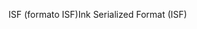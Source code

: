 <span data-ttu-id="a19ff-101">ISF (formato ISF)</span><span class="sxs-lookup"><span data-stu-id="a19ff-101">Ink Serialized Format (ISF)</span></span>